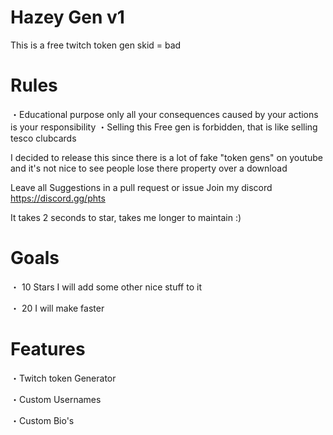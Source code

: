 # Hazey Gen v1
This is a free twitch token gen skid = bad

# Rules

・Educational purpose only all your consequences caused by your actions is your responsibility ・Selling this Free gen is forbidden, that is like selling tesco clubcards

I decided to release this since there is a lot of fake "token gens" on youtube and it's not nice to see people lose there property over a download

Leave all Suggestions in a pull request or issue
Join my discord
https://discord.gg/phts

It takes 2 seconds to star, takes me longer to maintain :)

# Goals

・ 10 Stars I will add some other nice stuff to it

・ 20  I will make faster

# Features

・Twitch token Generator

・Custom Usernames

・Custom Bio's


